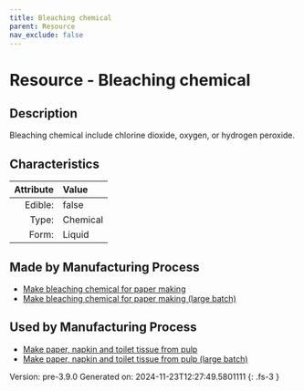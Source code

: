 ```yaml
---
title: Bleaching chemical
parent: Resource
nav_exclude: false
---
```

# Resource - Bleaching chemical

## Description
&#10;&#9;&#9;Bleaching chemical&#10;&#9;&#9;include chlorine dioxide, oxygen, or hydrogen peroxide. 

## Characteristics

| Attribute      | Value |
|--------:|:------|
|Edible:|false|
|Type:|Chemical|
|Form:|Liquid|
 
## Made by Manufacturing Process

- [Make bleaching chemical for paper making](../process/make-bleaching-chemical-for-paper-making.html)
- [Make bleaching chemical for paper making (large batch)](../process/make-bleaching-chemical-for-paper-making--large-batch-.html)

## Used by Manufacturing Process

- [Make paper, napkin and toilet tissue from pulp](../process/make-paper--napkin-and-toilet-tissue-from-pulp.html)
- [Make paper, napkin and toilet tissue from pulp (large batch)](../process/make-paper--napkin-and-toilet-tissue-from-pulp--large-batch-.html)


    

Version: pre-3.9.0 Generated on: 2024-11-23T12:27:49.5801111
{: .fs-3 }
